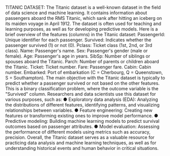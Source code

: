 TITANIC DATASET:
The Titanic dataset is a well-known dataset in the field of data science and machine
learning. It contains information about passengers aboard the RMS Titanic, which
sank after hitting an iceberg on its maiden voyage in April 1912. The dataset is often
used for teaching and learning purposes, as well as for developing predictive
models.
Here is a brief overview of the features (columns) in the Titanic dataset:
PassengerId: Unique identifier for each passenger.
Survived: Indicates whether the passenger survived (1) or not (0).
Pclass: Ticket class (1st, 2nd, or 3rd class).
Name: Passenger's name.
Sex: Passenger's gender (male or female).
Age: Passenger's age in years.
SibSp: Number of siblings or spouses aboard the Titanic.
Parch: Number of parents or children aboard the Titanic.
Ticket: Ticket number.
Fare: Passenger fare.
Cabin: Cabin number.
Embarked: Port of embarkation (C = Cherbourg, Q = Queenstown, S =
Southampton).
The main objective with the Titanic dataset is typically to predict whether a
passenger survived or not based on the other features. This is a binary classification
problem, where the outcome variable is the "Survived" column.
Researchers and data scientists use this dataset for various purposes, such as:
● Exploratory data analysis (EDA): Analyzing the distributions of different
features, identifying patterns, and visualizing relationships between variables.
● Feature engineering: Creating new features or transforming existing ones to
improve model performance.
● Predictive modeling: Building machine learning models to predict survival
outcomes based on passenger attributes.
● Model evaluation: Assessing the performance of different models using
metrics such as accuracy, precision.
Overall, the Titanic dataset serves as a valuable resource for practicing data analysis
and machine learning techniques, as well as for understanding historical events and
human behavior in critical situations.
